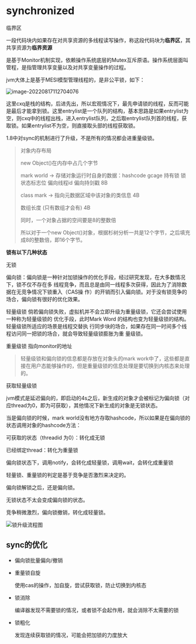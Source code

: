 # synchronized

临界区

一段代码块内如果存在对共享资源的多线程读写操作，称这段代码块为**临界区**，其共享资源为**临界资源**



是基于Monitor机制实现，依赖操作系统底层的Mutex互斥原语。操作系统层面叫管程，是指管理共享变量以及对共享变量操作的过程。



jvm大体上是基于MESI模型管理线程的，是非公平锁，如下：

![image-20220817112704076](E:\Document\work\笔记\image-20220817112704076.png)

这里cxq是栈的结构，后进先出，所以宏观情况下，最先申请锁的线程，反而可能是最后才能拿到锁。这里entrylist是一个队列的结构，基本思路是如果entrylist为空，则cxq中的线程出栈，进入entrylist队列，之后取entrylist队列首的线程，获取锁。如果entrylist不为空，则直接取头部的线程获取锁。



1.8中对sync的机制进行了升级，不是所有的情况都会进重量级锁。



> 对象内存布局
>
> new Object()在内存中占几个字节 
>
> mark world -> 存储对象运行时自身的数据：hashcode gcage 持有锁  锁状态标志位 偏向线程id 偏向持剑戳 8B
>
> class mark -> 指向元数据区域中该对象的类信息 4B
>
> 数组长度 (只有数组才会有) 4B
>
> 同时，一个对象占据的空间要是8的整数倍
>
> 所以对于一个new Object()对象，根据杉树分析一共是12个字节，之后填充成8的整数倍，即16个字节。

**锁有以下几种状态**

无锁

偏向锁：偏向锁是一种针对加锁操作的优化手段，经过研究发现，在大多数情况下，锁不仅不存在多 线程竞争，而且总是由同一线程多次获得，因此为了消除数据在无竞争情况下锁重入（CAS操 作）的开销而引入偏向锁。对于没有锁竞争的场合，偏向锁有很好的优化效果。

轻量级锁 倘若偏向锁失败，虚拟机并不会立即升级为重量级锁，它还会尝试使用一种称为轻量级锁的 优化手段，此时Mark Word 的结构也变为轻量级锁的结构。轻量级锁所适应的场景是线程交替执 行同步块的场合，如果存在同一时间多个线程访问同一把锁的场合，就会导致轻量级锁膨胀为重 量级锁。

重量级锁 指向monitor的地址



> 轻量级锁和偏向锁的信息都是存放在对象头的mark work中了，这些都是直接在用户态能够操作的，但是重量级锁的信息处理是要切换到内核态来处理的。

获取轻量级锁







jvm模式是延迟偏向的，即启动的4s之后，新生成的对象才会被标记为偏向锁（对应thread为0，即为可获取），其他情况下新生成的对象是无锁状态。

当是偏向锁的时候，mark world没有地方存取hashcode，所以如果是在偏向锁的状态调用对象的hashcode方法：

可获取的状态（threadid 为0）：转化成无锁

已经绑定thread：转化为重量锁

偏向锁状态下，调用notify，会转化成轻量锁，调用wait，会转化成重量锁



轻量锁、重量锁的判定是基于竞争是否激烈来决定的。



偏向锁解锁之后，还是偏向锁。

无锁状态不太会变成偏向锁的状态。

竞争稍微激烈，偏向锁撤销，转化成轻量锁。

![锁升级流程图](E:\Document\work\笔记\锁升级流程图.png)



## sync的优化

- 偏向锁批量偏向/撤销

- 重量锁自旋

  使用cas的操作，加自旋，尝试获取锁，防止切换到内核态

- 锁消除

  编译器发现不需要锁的情况，或者锁不会起作用，就会消除不太需要的锁

- 锁粗化

  发现连续获取锁的情况，可能会把加锁的力度放大

  
